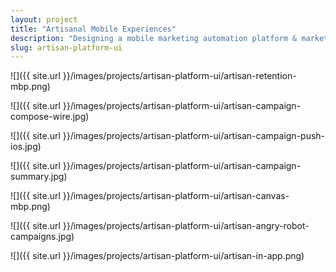```yaml
---
layout: project
title: "Artisanal Mobile Experiences"
description: "Designing a mobile marketing automation platform & marketing site."
slug: artisan-platform-ui
---
```


![]({{ site.url }}/images/projects/artisan-platform-ui/artisan-retention-mbp.png)

![]({{ site.url }}/images/projects/artisan-platform-ui/artisan-campaign-compose-wire.jpg)

![]({{ site.url }}/images/projects/artisan-platform-ui/artisan-campaign-push-ios.jpg)

![]({{ site.url }}/images/projects/artisan-platform-ui/artisan-campaign-summary.jpg)

![]({{ site.url }}/images/projects/artisan-platform-ui/artisan-canvas-mbp.png)

![]({{ site.url }}/images/projects/artisan-platform-ui/artisan-angry-robot-campaigns.jpg)

![]({{ site.url }}/images/projects/artisan-platform-ui/artisan-in-app.png)